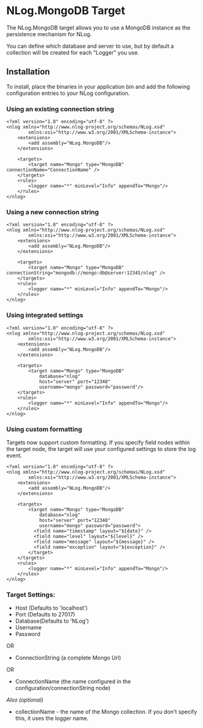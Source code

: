 NLog.MongoDB Target
=============
The NLog.MongoDB target allows you to use a MongoDB instance as the persistence mechanism for NLog.

You can define which database and server to use, but by default a collection will be created for each "Logger" you use.

Installation
-------------

To install, place the binaries in your application bin and add the following configuration entries to your NLog configuration.

### Using an existing connection string

	<?xml version="1.0" encoding="utf-8" ?>
	<nlog xmlns="http://www.nlog-project.org/schemas/NLog.xsd"
			xmlns:xsi="http://www.w3.org/2001/XMLSchema-instance">
		<extensions>
			<add assembly="NLog.MongoDB"/>
		</extensions>

		<targets>
			<target name="Mongo" type="MongoDB" connectionName="ConnectionName" />
		</targets>
		<rules>
			<logger name="*" minLevel="Info" appendTo="Mongo"/>
		</rules>
	</nlog>
	
### Using a new connection string

	<?xml version="1.0" encoding="utf-8" ?>
	<nlog xmlns="http://www.nlog-project.org/schemas/NLog.xsd"
			xmlns:xsi="http://www.w3.org/2001/XMLSchema-instance">
		<extensions>
			<add assembly="NLog.MongoDB"/>
		</extensions>

		<targets>
			<target name="Mongo" type="MongoDB" connectionString="mongodb://mongo:db@server:12345/nlog" />
		</targets>
		<rules>
			<logger name="*" minLevel="Info" appendTo="Mongo"/>
		</rules>
	</nlog>	

### Using integrated settings

	<?xml version="1.0" encoding="utf-8" ?>
	<nlog xmlns="http://www.nlog-project.org/schemas/NLog.xsd"
			xmlns:xsi="http://www.w3.org/2001/XMLSchema-instance">
		<extensions>
			<add assembly="NLog.MongoDB"/>
		</extensions>

		<targets>
			<target name="Mongo" type="MongoDB" 
				database="nlog"
				host="server" port="12348"            
				username="mongo" password="password"/>
		</targets>
		<rules>
			<logger name="*" minLevel="Info" appendTo="Mongo"/>
		</rules>
	</nlog>
	
### Using custom formatting	

Targets now support custom formatting. If you specify field nodes within the target node, the target will use your configured settings to store the log event.

	<?xml version="1.0" encoding="utf-8" ?>
	<nlog xmlns="http://www.nlog-project.org/schemas/NLog.xsd"
			xmlns:xsi="http://www.w3.org/2001/XMLSchema-instance">
		<extensions>
			<add assembly="NLog.MongoDB"/>
		</extensions>

		<targets>
			<target name="Mongo" type="MongoDB" 
				database="nlog"
				host="server" port="12348"            
				username="mongo" password="password">
			  <field name="timestamp" layout="${date}" />
			  <field name="level" layout="${level}" />
			  <field name="message" layout="${message}" />
			  <field name="exception" layout="${exception}" />				
			</target>
		</targets>
		<rules>
			<logger name="*" minLevel="Info" appendTo="Mongo"/>
		</rules>
	</nlog>

### Target Settings:

* Host (Defaults to 'localhost')
* Port (Defaults to 27017)
* Database(Defaults to 'NLog')
* Username
* Password



OR
* ConnectionString (a complete Mongo Url)

OR
* ConnectionName (the name configured in the configuration/connectionString node)

*Also (optional)*
* collectionName - the name of the Mongo collection. If you don't specify this, it uses the logger name.
